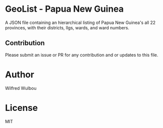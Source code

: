 # GeoList - Papua New Guinea

A JSON file containing an hierarchical listing of Papua New Guinea's all 22 provinces, with their districts, llgs, wards, and ward numbers.

## Contribution

Please submit an issue or PR for any contribution and or updates to this file.

# Author

Wilfred Wulbou

# License

MIT
